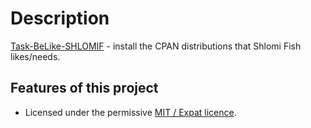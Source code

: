# Description

[Task-BeLike-SHLOMIF](https://metacpan.org/release/Task-BeLike-SHLOMIF) -
install the CPAN distributions that Shlomi Fish likes/needs.

## Features of this project

* Licensed under the permissive [MIT / Expat licence](https://en.wikipedia.org/wiki/MIT_License).
